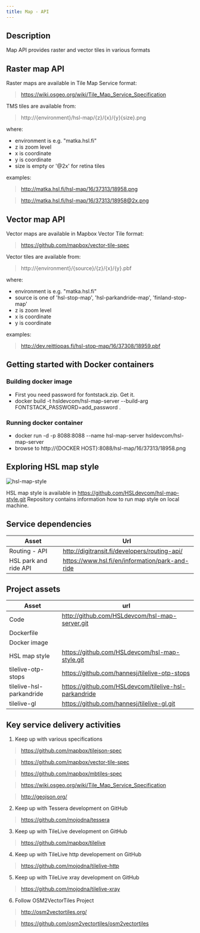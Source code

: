 ```yaml
---
title: Map - API
---
```


## Description
Map API provides raster and vector tiles in various formats

## Raster map API
Raster maps are available in Tile Map Service format:
> https://wiki.osgeo.org/wiki/Tile_Map_Service_Specification

TMS tiles are available from:
> http://{environment}/hsl-map/{z}/{x}/{y}{size}.png

where:
- environment is e.g. "matka.hsl.fi"
- z is zoom level
- x is coordinate
- y is coordinate
- size is empty or '@2x' for retina tiles

examples:
> http://matka.hsl.fi/hsl-map/16/37313/18958.png

> http://matka.hsl.fi/hsl-map/16/37313/18958@2x.png

## Vector map API
Vector maps are available in Mapbox Vector Tile format:
> https://github.com/mapbox/vector-tile-spec

Vector tiles are available from:
> http://{environment}/{source}/{z}/{x}/{y}.pbf

where:
- environment is e.g. "matka.hsl.fi"
- source is one of 'hsl-stop-map', 'hsl-parkandride-map', 'finland-stop-map'
- z is zoom level
- x is coordinate
- y is coordinate

examples:
> http://dev.reittiopas.fi/hsl-stop-map/16/37308/18959.pbf

## Getting started with Docker containers

### Building docker image
- First you need password for fontstack.zip. Get it.
- docker build -t hsldevcom/hsl-map-server --build-arg FONTSTACK_PASSWORD=add_password .

### Running docker container
- docker run -d -p 8088:8088 --name hsl-map-server hsldevcom/hsl-map-server
- browse to http://{DOCKER HOST}:8088/hsl-map/16/37313/18958.png

## Exploring HSL map style
![hsl-map-style](http://matka.hsl.fi/hsl-map/16/37311/18963@2x.png)

HSL map style is available in https://github.com/HSLdevcom/hsl-map-style.git
Repository contains information how to run map style on local machine.

## Service dependencies
| Asset                  |  Url                                                        |
|------------------------|-------------------------------------------------------------|
| Routing - API          | http://digitransit.fi/developers/routing-api/
| HSL park and ride API  | https://www.hsl.fi/en/information/park-and-ride

## Project assets

| Asset                    | url                                                            |
|--------------------------|----------------------------------------------------------------|
| Code                     | http://github.com/HSLdevcom/hsl-map-server.git
| Dockerfile               |
| Docker image             |
| HSL map style            | https://github.com/HSLdevcom/hsl-map-style.git
| tilelive-otp-stops       | https://github.com/hannesj/tilelive-otp-stops
| tilelive-hsl-parkandride | https://github.com/HSLdevcom/tilelive-hsl-parkandride
| tilelive-gl              | https://github.com/hannesj/tilelive-gl.git


## Key service delivery activities
1. Keep up with various specifications
> https://github.com/mapbox/tilejson-spec

> https://github.com/mapbox/vector-tile-spec

> https://github.com/mapbox/mbtiles-spec

> https://wiki.osgeo.org/wiki/Tile_Map_Service_Specification

> http://geojson.org/

2. Keep up with Tessera development on GitHub
> https://github.com/mojodna/tessera
3. Keep up with TileLive development on GitHub
> https://github.com/mapbox/tilelive
4. Keep up with TileLive http developement on GitHub
> https://github.com/mojodna/tilelive-http
5. Keep up with TileLive xray development on GitHub
> https://github.com/mojodna/tilelive-xray
6. Follow OSM2VectorTiles Project
> http://osm2vectortiles.org/

> https://github.com/osm2vectortiles/osm2vectortiles
